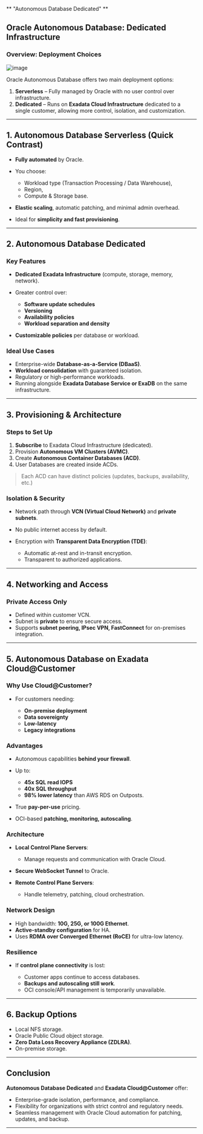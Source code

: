 ** "Autonomous Database Dedicated" **  

## **Oracle Autonomous Database: Dedicated Infrastructure**

### **Overview: Deployment Choices**

![image](https://github.com/user-attachments/assets/f904cae7-c831-4d5b-bcc5-c7c1bf9fd490)


Oracle Autonomous Database offers two main deployment options:

1. **Serverless** – Fully managed by Oracle with no user control over infrastructure.
2. **Dedicated** – Runs on **Exadata Cloud Infrastructure** dedicated to a single customer, allowing more control, isolation, and customization.

---

## **1. Autonomous Database Serverless (Quick Contrast)**

* **Fully automated** by Oracle.
* You choose:

  * Workload type (Transaction Processing / Data Warehouse),
  * Region,
  * Compute & Storage base.
* **Elastic scaling**, automatic patching, and minimal admin overhead.
* Ideal for **simplicity and fast provisioning**.

---

## **2. Autonomous Database Dedicated**

### **Key Features**

* **Dedicated Exadata Infrastructure** (compute, storage, memory, network).
* Greater control over:

  * **Software update schedules**
  * **Versioning**
  * **Availability policies**
  * **Workload separation and density**
* **Customizable policies** per database or workload.

### **Ideal Use Cases**

* Enterprise-wide **Database-as-a-Service (DBaaS)**.
* **Workload consolidation** with guaranteed isolation.
* Regulatory or high-performance workloads.
* Running alongside **Exadata Database Service or ExaDB** on the same infrastructure.

---

## **3. Provisioning & Architecture**

### **Steps to Set Up**

1. **Subscribe** to Exadata Cloud Infrastructure (dedicated).
2. Provision **Autonomous VM Clusters (AVMC)**.
3. Create **Autonomous Container Databases (ACD)**.
4. User Databases are created inside ACDs.

> Each ACD can have distinct policies (updates, backups, availability, etc.)

### **Isolation & Security**

* Network path through **VCN (Virtual Cloud Network)** and **private subnets**.
* No public internet access by default.
* Encryption with **Transparent Data Encryption (TDE)**:

  * Automatic at-rest and in-transit encryption.
  * Transparent to authorized applications.

---

## **4. Networking and Access**

### **Private Access Only**

* Defined within customer VCN.
* Subnet is **private** to ensure secure access.
* Supports **subnet peering, IPsec VPN, FastConnect** for on-premises integration.

---

## **5. Autonomous Database on Exadata Cloud\@Customer**

### **Why Use Cloud\@Customer?**

* For customers needing:

  * **On-premise deployment**
  * **Data sovereignty**
  * **Low-latency**
  * **Legacy integrations**

### **Advantages**

* Autonomous capabilities **behind your firewall**.
* Up to:

  * **45x SQL read IOPS**
  * **40x SQL throughput**
  * **98% lower latency** than AWS RDS on Outposts.
* True **pay-per-use** pricing.
* OCI-based **patching, monitoring, autoscaling**.

### **Architecture**

* **Local Control Plane Servers**:

  * Manage requests and communication with Oracle Cloud.
* **Secure WebSocket Tunnel** to Oracle.
* **Remote Control Plane Servers**:

  * Handle telemetry, patching, cloud orchestration.

### **Network Design**

* High bandwidth: **10G, 25G, or 100G Ethernet**.
* **Active-standby configuration** for HA.
* Uses **RDMA over Converged Ethernet (RoCE)** for ultra-low latency.

### **Resilience**

* If **control plane connectivity** is lost:

  * Customer apps continue to access databases.
  * **Backups and autoscaling still work**.
  * OCI console/API management is temporarily unavailable.

---

## **6. Backup Options**

* Local NFS storage.
* Oracle Public Cloud object storage.
* **Zero Data Loss Recovery Appliance (ZDLRA)**.
* On-premise storage.

---

## **Conclusion**

**Autonomous Database Dedicated** and **Exadata Cloud\@Customer** offer:

* Enterprise-grade isolation, performance, and compliance.
* Flexibility for organizations with strict control and regulatory needs.
* Seamless management with Oracle Cloud automation for patching, updates, and backup.

---


